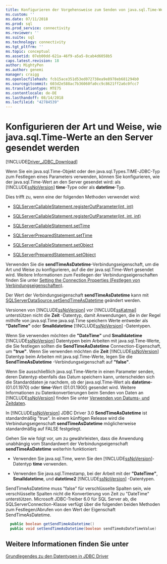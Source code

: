 ```yaml
---
title: Konfigurieren der Vorgehensweise zum Senden von java.sql.Time-Werten an den Server | Microsoft-Dokumentation
ms.custom: ''
ms.date: 07/11/2018
ms.prod: sql
ms.prod_service: connectivity
ms.reviewer: ''
ms.suite: sql
ms.technology: connectivity
ms.tgt_pltfrm: ''
ms.topic: conceptual
ms.assetid: 07eb00dd-621a-46f9-a5a5-8cab4d6058b5
caps.latest.revision: 18
author: MightyPen
ms.author: genemi
manager: craigg
ms.openlocfilehash: fcb15ace351d53ed072738ea9e8978eb681294b0
ms.sourcegitcommit: 603d2e588ac7b36060fa0cc9c8621ff2a6c0fcc7
ms.translationtype: MTE75
ms.contentlocale: de-DE
ms.lasthandoff: 08/14/2018
ms.locfileid: "42784539"
---
```

# <a name="configuring-how-javasqltime-values-are-sent-to-the-server"></a>Konfigurieren der Art und Weise, wie java.sql.Time-Werte an den Server gesendet werden
[!INCLUDE[Driver_JDBC_Download](../../includes/driver_jdbc_download.md)]

  Wenn Sie ein java.sql.Time-Objekt oder den java.sql.Types.TIME-JDBC-Typ zum Festlegen eines Parameters verwenden, können Sie konfigurieren, wie der java.sql.Time-Wert an den Server gesendet wird: als [!INCLUDE[ssNoVersion](../../includes/ssnoversion-md.md)] **time**-Type oder als **datetime**-Typ.  
  
 Dies trifft zu, wenn eine der folgenden Methoden verwendet wird:  
  
-   [SQLServerCallableStatement.registerOutParameter(int, int)](../../connect/jdbc/reference/registeroutparameter-method-int-int.md)  
  
-   [SQLServerCallableStatement.registerOutParameter(int, int, int)](../../connect/jdbc/reference/registeroutparameter-method-int-int-int.md)  
  
-   [SQLServerCallableStatement.setTime](../../connect/jdbc/reference/settime-method-sqlservercallablestatement.md)  
  
-   [SQLServerPreparedStatement.setTime](../../connect/jdbc/reference/settime-method-sqlserverpreparedstatement.md)  
  
-   [SQLServerCallableStatement.setObject](../../connect/jdbc/reference/setobject-method-sqlservercallablestatement.md)  
  
-   [SQLServerPreparedStatement.setObject](../../connect/jdbc/reference/setobject-method-sqlserverpreparedstatement.md)  
  
 Verwenden Sie die **sendTimeAsDatetime**-Verbindungseigenschaft, um die Art und Weise zu konfigurieren, auf die der java.sql.Time-Wert gesendet wird. Weitere Informationen zum Festlegen der Verbindungseigenschaften finden Sie unter [Setting the Connection Properties (Festlegen von Verbindungseigenschaften)](../../connect/jdbc/setting-the-connection-properties.md).  
  
 Der Wert der Verbindungseigenschaft **sendTimeAsDatetime** kann mit [SQLServerDataSource.setSendTimeAsDatetime](../../connect/jdbc/reference/setsendtimeasdatetime-method-sqlserverdatasource.md) geändert werden.  
  
 Versionen von [!INCLUDE[ssNoVersion](../../includes/ssnoversion-md.md)] vor [!INCLUDE[ssKatmai](../../includes/sskatmai_md.md)] unterstützen nicht die **Zeit** -Datentyp, damit Anwendungen, die in der Regel mithilfe von java.sql.Time java.sql.Time speichern Werte entweder als **"DateTime"** oder **Smalldatetime** [!INCLUDE[ssNoVersion](../../includes/ssnoversion-md.md)] -Datentypen.  
  
 Wenn Sie verwenden möchten die **"DateTime"** und **Smalldatetime** [!INCLUDE[ssNoVersion](../../includes/ssnoversion-md.md)] Datentypen beim Arbeiten mit java.sql.Time-Werte, die Sie festlegen sollten die **SendTimeAsDatetime** Connection-Eigenschaft, um **"true"**. Wenn Sie verwenden möchten die **Zeit** [!INCLUDE[ssNoVersion](../../includes/ssnoversion-md.md)] Datentyp beim Arbeiten mit java.sql.Time-Werte, legen Sie die **SendTimeAsDatetime** -Verbindungseigenschaft auf **"false"**.  
  
 Wenn Sie ausschließlich java.sql.Time-Werte in einen Parameter senden, deren Datentyp ebenfalls das Datum speichern kann, unterscheiden sich die Standarddaten je nachdem, ob der java.sql.Time-Wert als **datetime**- (01.01.1970) oder **time**-Wert (01.01.1900) gesendet wird. Weitere Informationen zu Datenkonvertierungen beim Senden von Daten an [!INCLUDE[ssNoVersion](../../includes/ssnoversion-md.md)] finden Sie unter [Verwenden von Datums- und Zeitdaten](http://go.microsoft.com/fwlink/?LinkID=145211).  
  
 In [!INCLUDE[ssNoVersion](../../includes/ssnoversion-md.md)] JDBC Driver 3.0 **SendTimeAsDatetime** ist standardmäßig "true". In einem künftigen Release wird die Verbindungseigenschaft **sendTimeAsDatetime** möglicherweise standardmäßig auf FALSE festgelegt.  
  
 Gehen Sie wie folgt vor, um zu gewährleisten, dass die Anwendung unabhängig vom Standardwert der Verbindungseigenschaft **sendTimeAsDatetime** weiterhin funktioniert:  
  
-   Verwenden Sie java.sql.Time, wenn Sie den [!INCLUDE[ssNoVersion](../../includes/ssnoversion-md.md)]-Datentyp **time** verwenden.  
  
-   Verwenden Sie java.sql.Timestamp, bei der Arbeit mit der **"DateTime"**, **Smalldatetime**, und **datetime2** [!INCLUDE[ssNoVersion](../../includes/ssnoversion-md.md)] -Datentypen.  
  
SendTimeAsDatetime muss "false" für verschlüsselte Spalten sein, wie verschlüsselte Spalten nicht die Konvertierung von Zeit zu "DateTime" unterstützen. Microsoft JDBC-Treiber 6.0 für SQL Server ab, die SQLServerConnection-Klasse verfügt über die folgenden beiden Methoden zum Festlegen/Abrufen von den Wert der Eigenschaft SendTimeAsDatetime.

```java
  public boolean getSendTimeAsDatetime()
  public void setSendTimeAsDatetime(boolean sendTimeAsDateTimeValue)
```
  
## <a name="see-also"></a>Weitere Informationen finden Sie unter  
 [Grundlegendes zu den Datentypen in JDBC Driver](../../connect/jdbc/understanding-the-jdbc-driver-data-types.md)  
  
  
